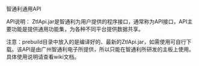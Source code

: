 智通利通用API

API说明：
ZtlApi.jar是智通利为用户提供的程序接口，通常称为API接口，API主要功能是提供通用功能集，为各种不同平台提供数据共享。

注意：prebuild目录中放入的是编译好的、最新的ZtlApi.jar，如需使用可自行下载。该API是由广州智通利电子所提供，所以只能在智通利所研发的主板上使用。具体使用说明请查看wiki文档。

